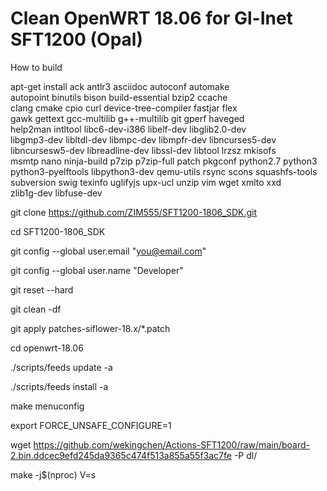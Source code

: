# Clean OpenWRT 18.06 for Gl-Inet SFT1200 (Opal)

How to build

apt-get install ack antlr3 asciidoc autoconf automake \
autopoint binutils bison build-essential bzip2 ccache \
clang cmake cpio curl device-tree-compiler fastjar flex \
gawk gettext gcc-multilib g++-multilib git gperf haveged \
help2man intltool libc6-dev-i386 libelf-dev libglib2.0-dev \
libgmp3-dev libltdl-dev libmpc-dev libmpfr-dev libncurses5-dev \
libncursesw5-dev libreadline-dev libssl-dev libtool lrzsz mkisofs \
msmtp nano ninja-build p7zip p7zip-full patch pkgconf python2.7 python3 \
python3-pyelftools libpython3-dev qemu-utils rsync scons squashfs-tools \
subversion swig texinfo uglifyjs upx-ucl unzip vim wget xmlto xxd \
zlib1g-dev libfuse-dev

git clone https://github.com/ZIM555/SFT1200-1806_SDK.git

cd SFT1200-1806_SDK

git config --global user.email "you@email.com"

git config --global user.name "Developer"

git reset --hard

git clean -df

git apply patches-siflower-18.x/*.patch

cd openwrt-18.06

./scripts/feeds update -a

./scripts/feeds install -a

make menuconfig

export FORCE_UNSAFE_CONFIGURE=1

wget https://github.com/wekingchen/Actions-SFT1200/raw/main/board-2.bin.ddcec9efd245da9365c474f513a855a55f3ac7fe -P dl/

make -j$(nproc) V=s
